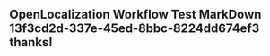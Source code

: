 <properties
ms.topic="hero-topic"
ms.test1="hero-topic"
ms.test2="test"/>

## OpenLocalization Workflow Test MarkDown 13f3cd2d-337e-45ed-8bbc-8224dd674ef3 thanks!
